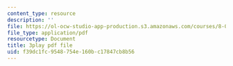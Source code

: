 ```yaml
---
content_type: resource
description: ''
file: https://ol-ocw-studio-app-production.s3.amazonaws.com/courses/8-03sc-physics-iii-vibrations-and-waves-fall-2016/f39dc1fc9548754e160bc17847cb8b56_In0E5_JrPpo.pdf
file_type: application/pdf
resourcetype: Document
title: 3play pdf file
uid: f39dc1fc-9548-754e-160b-c17847cb8b56
---
```

